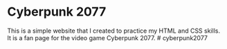 # Cyberpunk 2077

This is a simple website that I created to practice my HTML and CSS skills. It is a fan page for the video game Cyberpunk 2077.
#   c y b e r p u n k 2 0 7 7  
 